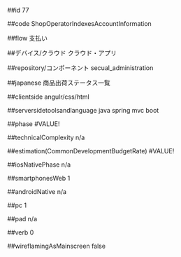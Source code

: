 ##id
77

##code
ShopOperatorIndexesAccountInformation

##flow
支払い

##デバイス/クラウド
クラウド・アプリ

##repository/コンポーネント
secual_administration

##japanese
商品出荷ステータス一覧

##clientside
angulr/css/html

##serversidetoolsandlanguage
java spring mvc boot

##phase
#VALUE!

##technicalComplexity
n/a

##estimation(CommonDevelopmentBudgetRate)
#VALUE!

##iosNativePhase
n/a

##smartphonesWeb
1

##androidNative
n/a

##pc
1

##pad
n/a

##verb
0

##wireflamingAsMainscreen
false

